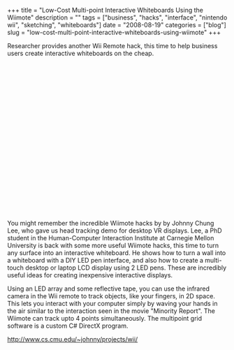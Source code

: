 +++
title = "Low-Cost Multi-point Interactive Whiteboards Using the Wiimote"
description = ""
tags = ["business", "hacks", "interface", "nintendo wii", "sketching", "whiteboards"]
date = "2008-08-19"
categories = ["blog"]
slug = "low-cost-multi-point-interactive-whiteboards-using-wiimote"
+++



  <p class="dek">Researcher provides another Wii Remote hack, this time to help business users create interactive whiteboards on the cheap.</p>
<div class="video">
<object width="425" height="344"><param name="movie" value="https://www.youtube.com/v/5s5EvhHy7eQ&amp;hl=en&amp;fs=1"></param><param name="allowFullScreen" value="true"></param><embed src="https://www.youtube.com/v/5s5EvhHy7eQ&amp;hl=en&amp;fs=1" type="application/x-shockwave-flash" allowfullscreen="true" width="425" height="344"></embed></object></div>
<p>You might remember the incredible Wiimote hacks by by Johnny Chung Lee, who gave us head tracking demo for desktop VR displays. Lee, a PhD student in the Human-Computer Interaction Institute at Carnegie Mellon University is back with some more useful Wiimote hacks, this time to turn any surface into an interactive whiteboard. He shows how to turn a wall into a whiteboard with a DIY LED pen interface, and also how to create a multi-touch desktop or laptop LCD display using 2 LED pens. These are incredibly useful ideas for creating inexpensive interactive displays.</p>
<p>Using an LED array and some reflective tape, you can use the infrared camera in the Wii remote to track objects, like your fingers, in 2D space. This lets you interact with your computer simply by waving your hands in the air similar to the interaction seen in the movie "Minority Report". The Wiimote can track upto 4 points simultaneously. The multipoint grid software is a custom C# DirectX program. </p>
    
  <a href="http://www.cs.cmu.edu/~johnny/projects/wii/">http://www.cs.cmu.edu/~johnny/projects/wii/</a>
